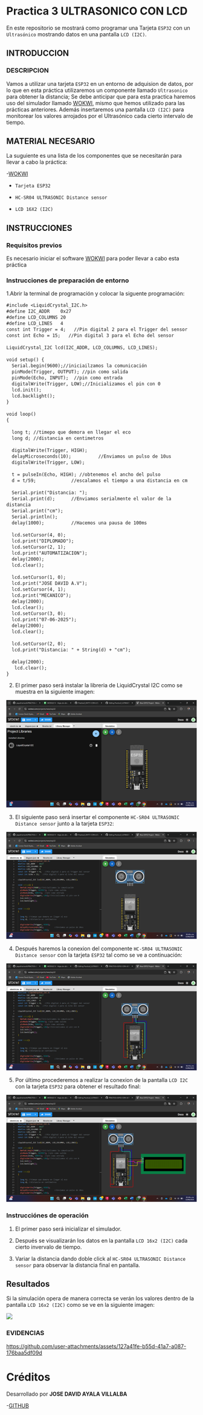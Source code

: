 # Practica 3 ULTRASONICO CON LCD
En este repositorio se mostrará como programar una Tarjeta ```ESP32``` con un ```Ultrasónico``` mostrando datos en una pantalla ```LCD (I2C)```.
## INTRODUCCION

### DESCRIPCION

Vamos a utilizar una tarjeta ```ESP32``` en un entorno de adquision de datos, por lo que en esta práctica utilizaremos un componente llamado ```Ultrasonico``` para obtener la distancia; Se debe anticipar que para esta practica haremos uso del simulador llamado [WOKWI](https://wokwi.com/), mismo que hemos utilizado para las prácticas anteriores.
Además insertaremos una pantalla ```LCD (I2C)``` para monitorear los valores arrojados por el Ultrasónico cada cierto intervalo de tiempo.

## MATERIAL NECESARIO

La suguiente es una lista de los componentes que se necesitarán para llevar a cabo la práctica:

-[WOKWI](https://wokwi.com/)

- ```Tarjeta ESP32```

- ```HC-SR04 ULTRASONIC Distance sensor```

- ```LCD 16X2 (I2C)```

## INSTRUCCIONES

### Requisitos previos

Es necesario iniciar el software [WOKWI](https://wokwi.com/) para poder llevar a cabo esta práctica

### Instrucciones de preparación de entorno

1.Abrir la terminal de programación y colocar la siguente programación:

```
#include <LiquidCrystal_I2C.h>
#define I2C_ADDR    0x27
#define LCD_COLUMNS 20
#define LCD_LINES   4
const int Trigger = 4;   //Pin digital 2 para el Trigger del sensor
const int Echo = 15;   //Pin digital 3 para el Echo del sensor

LiquidCrystal_I2C lcd(I2C_ADDR, LCD_COLUMNS, LCD_LINES);

void setup() {
  Serial.begin(9600);//iniciailzamos la comunicación
  pinMode(Trigger, OUTPUT); //pin como salida
  pinMode(Echo, INPUT);  //pin como entrada
  digitalWrite(Trigger, LOW);//Inicializamos el pin con 0
  lcd.init();
  lcd.backlight();
}

void loop()
{

  long t; //timepo que demora en llegar el eco
  long d; //distancia en centimetros

  digitalWrite(Trigger, HIGH);
  delayMicroseconds(10);          //Enviamos un pulso de 10us
  digitalWrite(Trigger, LOW);
  
  t = pulseIn(Echo, HIGH); //obtenemos el ancho del pulso
  d = t/59;             //escalamos el tiempo a una distancia en cm
  
  Serial.print("Distancia: ");
  Serial.print(d);      //Enviamos serialmente el valor de la distancia
  Serial.print("cm");
  Serial.println();
  delay(1000);          //Hacemos una pausa de 100ms

  lcd.setCursor(4, 0);
  lcd.print("DIPLOMADO");
  lcd.setCursor(2, 1); 
  lcd.print("AUTOMATIZACION");
  delay(2000);
  lcd.clear();

  lcd.setCursor(1, 0);
  lcd.print("JOSE DAVID A.V");
  lcd.setCursor(4, 1); 
  lcd.print("MECANICO");
  delay(2000);
  lcd.clear();
  lcd.setCursor(3, 0);
  lcd.print("07-06-2025");
  delay(2000);
  lcd.clear();

  lcd.setCursor(2, 0);
  lcd.print("Distancia: " + String(d) + "cm");
  
  delay(2000);
   lcd.clear();
}
```


2. El primer paso será instalar la libreria de LiquidCrystal I2C como se muestra en la siguiente imagen:

![](https://github.com/DaybeatAV/Practica3_ULTRASONICO-CON-LCD/blob/main/Pr%C3%A1ctica%203%20Librer%C3%ADa%20LyquidCrystal%20I2C.png)

3. El siguiente paso será insertar el componente ```HC-SR04 ULTRASONIC Distance sensor``` junto a la tarjeta ```ESP32```:

![](https://github.com/DaybeatAV/Practica3_ULTRASONICO-CON-LCD/blob/main/Pr%C3%A1ctica%203%20Inserto%20de%20Ultras%C3%B3nico.png)

4. Después haremos la conexion del componente ```HC-SR04 ULTRASONIC Distance sensor``` con la tarjeta ```ESP32``` tal como se ve a continuación:

![](https://github.com/DaybeatAV/Practica3_ULTRASONICO-CON-LCD/blob/main/Pr%C3%A1ctica%203%20Conexiones%20de%20Ultras%C3%B3nico.png)

5. Por último procederemos a realizar la conexion de la pantalla ```LCD I2C``` con la tarjeta ```ESP32``` para obtener el resultado final:

![](https://github.com/DaybeatAV/Practica3_ULTRASONICO-CON-LCD/blob/main/Pr%C3%A1ctica%203%20Conexiones%20de%20Ultras%C3%B3nico%20y%20Pantalla%20LCD.png)

### Instrucciónes de operación
1. El primer paso será inicializar el simulador.

2. Después se visualizarán los datos en la pantalla ```LCD 16x2 (I2C)``` cada cierto invervalo de tiempo.

3. Variar la distancia dando doble click al ```HC-SR04 ULTRASONIC Distance sensor``` para observar la distancia final en pantalla.

## Resultados

Si la simulación opera de manera correcta se verán los valores dentro de la pantalla ```LCD 16x2 (I2C)``` como se ve en la siguiente imagen:

![](https://github.com/DaybeatAV/Practica3_ULTRASONICO-CON-LCD/blob/main/Pr%C3%A1ctica%203%20Resultado%20Final.png)

### EVIDENCIAS

https://github.com/user-attachments/assets/127a41fe-b55d-41a7-a087-176baa5df09d

# Créditos

Desarrollado por **JOSE DAVID AYALA VILLALBA**

-[GITHUB](https://github.com/DaybeatAV)

